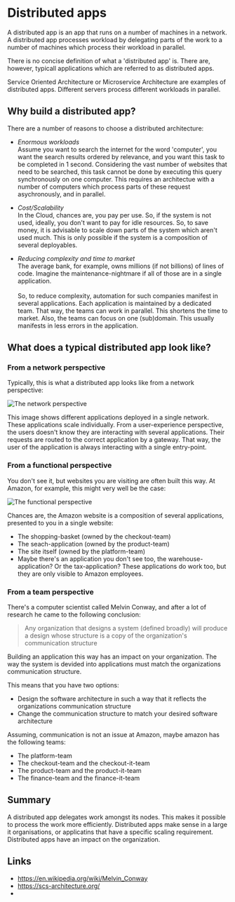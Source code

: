 # Distributed apps

A distributed app is an app that runs on a number of machines in a network. A distributed app processes workload by delegating parts of the work to a number of machines which process their workload in parallel.

There is no concise definition of what a 'distributed app' is. There are, however, typicall applications which are referred to as distributed apps.

Service Oriented Architecture or Microservice Architecture are examples of distributed apps. Different servers process different workloads in parallel. 

## Why build a distributed app?
There are a number of reasons to choose a distributed architecture:

* _Enormous workloads_\
Assume you want to search the internet for the word 'computer', you want the search results ordered by relevance, and you want this task to be completed in 1 second. Considering the vast number of websites that need to be searched, this task cannot be done by executing this query synchronously on one computer. This requires an architectue with a number of computers which process parts of these request asychronously, and in parallel.

* _Cost/Scalability_\
In the Cloud, chances are, you pay per use. So, if the system is not used, ideally, you don't want to pay for idle resources. So, to save money, it is advisable to scale down parts of the system which aren't used much. This is only possible if the system is a composition of several deployables.

* _Reducing complexity and time to market_\
The average bank, for example, owns millions (if not billions) of lines of code. Imagine the maintenance-nightmare if all of those are in a single application.\
\
So, to reduce complexity, automation for such companies manifest in several applications. Each application is maintained by a dedicated team. That way, the teams can work in parallel. This shortens the time to market. Also, the teams can focus on one (sub)domain. This usually manifests in less errors in the application.

## What does a typical distributed app look like?



### From a network perspective

Typically, this is what a distributed app looks like from a network perspective:

![The network perspective](https://raw.githubusercontent.com/thecloudnativewebapp/GoCloudNative.Bff/main/docs/gocloudnative.org/content/Concepts/diagrams/distributed-app.png)

This image shows different applications deployed in a single network. These applications scale individually. From a user-experience perspective, the users doesn't know they are interacting with several applications. Their requests are routed to the correct application by a gateway. That way, the user of the application is always interacting with a single entry-point.

### From a functional perspective
You don't see it, but websites you are visiting are often built this way. At Amazon, for example, this might very well be the case:

![The functional perspective](https://raw.githubusercontent.com/thecloudnativewebapp/GoCloudNative.Bff/main/docs/gocloudnative.org/content/Concepts/diagrams/micro-frontends.png)

Chances are, the Amazon website is a composition of several applications, presented to you in a single website:

* The shopping-basket (owned by the checkout-team)
* The seach-application (owned by the product-team)
* The site itself (owned by the platform-team)
* Maybe there's an application you don't see too, the warehouse-application? Or the tax-application? These applications do work too, but they are only visible to Amazon employees.

### From a team perspective
There's a computer scientist called Melvin Conway, and after a lot of research he came to the following conclusion:

> Any organization that designs a system (defined broadly) will produce a design whose structure is a copy of the organization's communication structure

Building an application this way has an impact on your organization. The way the system is devided into applications must match the organizations communication structure.

This means that you have two options:
* Design the software architecture in such a way that it reflects the organizations communication structure
* Change the communication structure to match your desired software architecture

Assuming, communication is not an issue at Amazon, maybe amazon has the following teams:

* The platform-team
* The checkout-team and the checkout-it-team
* The product-team and the product-it-team
* The finance-team and the finance-it-team

## Summary
A distributed app delegates work amongst its nodes. This makes it possible to process the work more efficiently. Distributed apps make sense in a large it organisations, or applicatins that have a specific scaling requirement. Distributed apps have an impact on the organization. 

## Links
* https://en.wikipedia.org/wiki/Melvin_Conway
* https://scs-architecture.org/
* 
